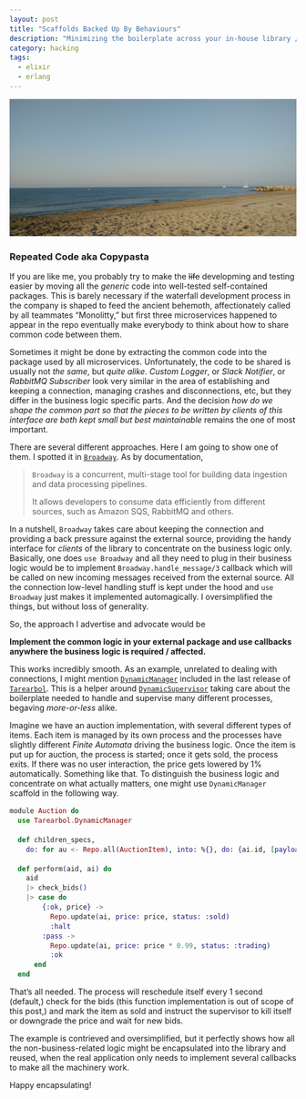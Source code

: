 ```yaml
---
layout: post
title: "Scaffolds Backed Up By Behaviours"
description: "Minimizing the boilerplate across your in-house library / applications is easy"
category: hacking
tags:
  - elixir
  - erlang
---
```


![Behaviour Backed Up By Scaffold](/img/beach-filipines.jpg)

### Repeated Code aka Copypasta

If you are like me, you probably try to make the ~~life~~ developming and testing easier by moving all the _generic_ code into well-tested self-contained packages. This is barely necessary if the waterfall development process in the company is shaped to feed the ancient behemoth, affectionately called by all teammates “Monolitty,” but first three microservices happened to appear in the repo eventually make everybody to think about how to share common code between them.

Sometimes it might be done by extracting the common code into the package used by all microservices. Unfortunately, the code to be shared is usually not _the same_, but _quite alike_. _Custom Logger_, or _Slack Notifier_, or _RabbitMQ Subscriber_ look very similar in the area of establishing and keeping a connection, managing crashes and disconnections, etc, but they differ in the business logic specific parts. And the decision _how do we shape the common part so that the pieces to be written by clients of this interface are both kept small but best maintainable_ remains the one of most important.

There are several different approaches. Here I am going to show one of them. I spotted it in [`Broadway`](https://hexdocs.pm/broadway). As by documentation,

> `Broadway` is a concurrent, multi-stage tool for building data ingestion and data processing pipelines.
>
> It allows developers to consume data efficiently from different sources, such as Amazon SQS, RabbitMQ and others.

In a nutshell, `Broadway` takes care about keeping the connection and providing a back pressure against the external source, providing the handy interface for _clients_ of the library to concentrate on the business logic only. Basically, one does `use Broadway` and all they need to plug in their business logic would be to implement `Broadway.handle_message/3` callback which will be called on new incoming messages received from the external source. All the connection low-level handling stuff is kept under the hood and `use Broadway` just makes it implemented automagically. I oversimplified the things, but without loss of generality.

So, the approach I advertise and advocate would be

**Implement the common logic in your external package and use callbacks anywhere the business logic is required / affected.**

This works incredibly smooth. As an example, unrelated to dealing with connections, I might mention [`DynamicManager`](https://hexdocs.pm/tarearbol/dynamic_workers_management.html#content) included in the last release of [`Tarearbol`](https://hexdocs.pm/tarearbol). This is a helper around [`DynamicSupervisor`](https://hexdocs.pm/elixir/master/DynamicSupervisor.html) taking care about the boilerplate needed to handle and supervise many different processes, begaving _more-or-less_ alike.

Imagine we have an auction implementation, with several different types of items. Each item is managed by its own process and the processes have slightly different _Finite Automata_ driving the business logic. Once the item is put up for auction, the process is started; once it gets sold, the process exits. If there was no user interaction, the price gets lowered by 1% automatically. Something like that. To distinguish the business logic and concentrate on what actually matters, one might use `DynamicManager` scaffold in the following way.

```elixir
module Auction do
  use Tarearbol.DynamicManager

  def children_specs,
    do: for au <- Repo.all(AuctionItem), into: %{}, do: {ai.id, [payload: ai]}

  def perform(aid, ai) do
    aid
    |> check_bids()
    |> case do
        {:ok, price} ->
          Repo.update(ai, price: price, status: :sold)
          :halt
        :pass ->
          Repo.update(ai, price: price * 0.99, status: :trading)
          :ok
      end
  end
```

That’s all needed. The process will reschedule itself every 1 second (default,) check for the bids (this function implementation is out of scope of this post,) and mark the item as sold and instruct the supervisor to kill itself or downgrade the price and wait for new bids.

The example is contrieved and oversimplified, but it perfectly shows how all the non-business-related logic might be encapsulated into the library and reused, when the real application only needs to implement several callbacks to make all the machinery work.

Happy encapsulating!
